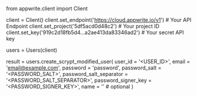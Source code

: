 from appwrite.client import Client

client = Client()
client.set_endpoint('https://cloud.appwrite.io/v1') # Your API Endpoint
client.set_project('5df5acd0d48c2') # Your project ID
client.set_key('919c2d18fb5d4...a2ae413da83346ad2') # Your secret API key

users = Users(client)

result = users.create_scrypt_modified_user(
    user_id = '<USER_ID>',
    email = 'email@example.com',
    password = 'password',
    password_salt = '<PASSWORD_SALT>',
    password_salt_separator = '<PASSWORD_SALT_SEPARATOR>',
    password_signer_key = '<PASSWORD_SIGNER_KEY>',
    name = '<NAME>' # optional
)

